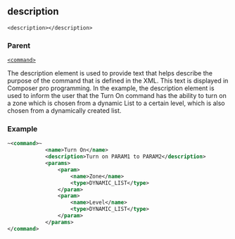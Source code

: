 ## description

`<description></description>`


### Parent

[`<command>`][1]


The description element is used to provide text that helps describe the purpose of the command that is defined in the XML. This text is displayed in Composer pro programming. In the example, the description element is used to inform the user that the Turn On command has the ability to turn on a zone which is chosen from a dynamic List to a certain level, which is also chosen from a dynamically created list.


### Example



```xml
~<command>~
			<name>Turn On</name>
			<description>Turn on PARAM1 to PARAM2</description>
			<params>
				<param>
					<name>Zone</name>
					<type>DYNAMIC_LIST</type>
				</param>
				<param>
					<name>Level</name>
					<type>DYNAMIC_LIST</type>
				</param>
			</params>
</command>
```





[1]:	https://verbose-telegram-5004f902.pages.github.io/#actions-xml-action
